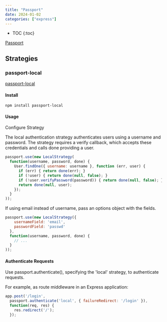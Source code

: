 ```yaml
---
title: "Passport"
date: 2024-01-02
categories: ["express"]
---
```


- TOC
{:toc}

[Passport](https://www.passportjs.org/)

## Strategies

### passport-local

[passport-local](https://www.passportjs.org/packages/passport-local/)

#### Install

```shell
npm install passport-local
```

#### Usage

Configure Strategy

The local authentication strategy authenticates users using a username and password. The strategy requires a verify callback, which accepts these credentials and calls done providing a user.

```js
passport.use(new LocalStrategy(
  function(username, password, done) {
    User.findOne({ username: username }, function (err, user) {
      if (err) { return done(err); }
      if (!user) { return done(null, false); }
      if (!user.verifyPassword(password)) { return done(null, false); }
      return done(null, user);
    });
  }
));
```

If using email instead of username, pass an options object with the fields.

```js
passport.use(new LocalStrategy({
    usernameField: 'email',
    passwordField: 'passwd'
  },
  function(username, password, done) {
    // ...
  }
));
```

#### Authenticate Requests

Use passport.authenticate(), specifying the 'local' strategy, to authenticate requests.

For example, as route middleware in an Express application:

```js
app.post('/login',
  passport.authenticate('local', { failureRedirect: '/login' }),
  function(req, res) {
    res.redirect('/');
  });
```
